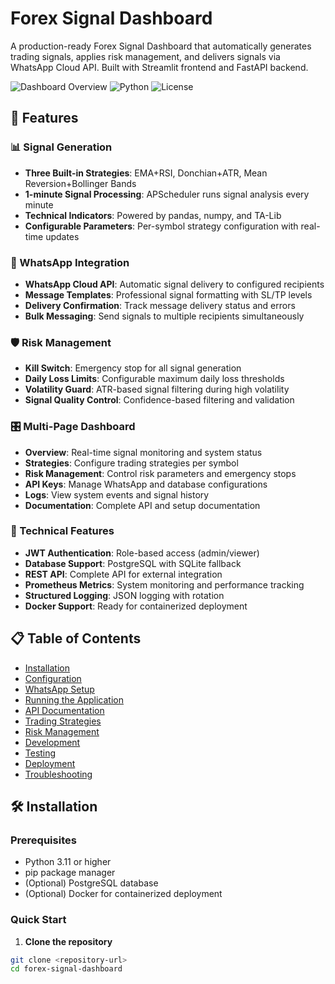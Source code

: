 # Forex Signal Dashboard

A production-ready Forex Signal Dashboard that automatically generates trading signals, applies risk management, and delivers signals via WhatsApp Cloud API. Built with Streamlit frontend and FastAPI backend.

![Dashboard Overview](https://img.shields.io/badge/Status-Production%20Ready-green)
![Python](https://img.shields.io/badge/Python-3.11+-blue)
![License](https://img.shields.io/badge/License-MIT-yellow)

## 🚀 Features

### 📊 Signal Generation
- **Three Built-in Strategies**: EMA+RSI, Donchian+ATR, Mean Reversion+Bollinger Bands
- **1-minute Signal Processing**: APScheduler runs signal analysis every minute
- **Technical Indicators**: Powered by pandas, numpy, and TA-Lib
- **Configurable Parameters**: Per-symbol strategy configuration with real-time updates

### 📱 WhatsApp Integration
- **WhatsApp Cloud API**: Automatic signal delivery to configured recipients
- **Message Templates**: Professional signal formatting with SL/TP levels
- **Delivery Confirmation**: Track message delivery status and errors
- **Bulk Messaging**: Send signals to multiple recipients simultaneously

### 🛡️ Risk Management
- **Kill Switch**: Emergency stop for all signal generation
- **Daily Loss Limits**: Configurable maximum daily loss thresholds
- **Volatility Guard**: ATR-based signal filtering during high volatility
- **Signal Quality Control**: Confidence-based filtering and validation

### 🎛️ Multi-Page Dashboard
- **Overview**: Real-time signal monitoring and system status
- **Strategies**: Configure trading strategies per symbol
- **Risk Management**: Control risk parameters and emergency stops
- **API Keys**: Manage WhatsApp and database configurations
- **Logs**: View system events and signal history
- **Documentation**: Complete API and setup documentation

### 🔧 Technical Features
- **JWT Authentication**: Role-based access (admin/viewer)
- **Database Support**: PostgreSQL with SQLite fallback
- **REST API**: Complete API for external integration
- **Prometheus Metrics**: System monitoring and performance tracking
- **Structured Logging**: JSON logging with rotation
- **Docker Support**: Ready for containerized deployment

## 📋 Table of Contents

- [Installation](#installation)
- [Configuration](#configuration)
- [WhatsApp Setup](#whatsapp-setup)
- [Running the Application](#running-the-application)
- [API Documentation](#api-documentation)
- [Trading Strategies](#trading-strategies)
- [Risk Management](#risk-management)
- [Development](#development)
- [Testing](#testing)
- [Deployment](#deployment)
- [Troubleshooting](#troubleshooting)

## 🛠️ Installation

### Prerequisites

- Python 3.11 or higher
- pip package manager
- (Optional) PostgreSQL database
- (Optional) Docker for containerized deployment

### Quick Start

1. **Clone the repository**
```bash
git clone <repository-url>
cd forex-signal-dashboard
